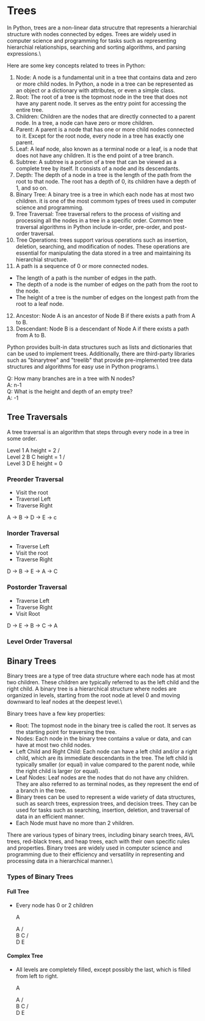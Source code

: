# Trees
In Python, trees are a non-linear data strucutre that represents a hierarchial structure with nodes connected by edges. Trees are widely used in computer science and programming for tasks such as representing hierarchial relationships, searching and sorting algorithms, and parsing expressions.\

Here are some key concepts related to trees in Python:
1. Node: A node is a fundamental unit in a tree that contains data and zero or more child nodes. In Python, a node in a tree can be represented as an object or a dictionary with attributes, or even a simple class.
2. Root: The root of a tree is the topmost node in the tree that does not have any parent node. It serves as the entry point for accessing the entire tree. 
3. Children: Children are the nodes that are directly connected to a parent node. In a tree, a node can have zero or more children.
4. Parent: A parent is a node that has one or more child nodes connected to it. Except for the root node, every node in a tree has exactly one parent.
5. Leaf: A leaf node, also known as a terminal node or a leaf, is a node that does not have any children. It is the end point of a tree branch.
6. Subtree: A subtree is a portion of a tree that can be viewed as a complete tree by itself. It consists of a node and its descendants.
7. Depth: The depth of a node in a tree is the length of the path from the root to that node. The root has a depth of 0, its children have a depth of 1, and so on.
8. Binary Tree: A binary tree is a tree in which each node has at most two children. it is one of the most commom types of trees used in computer science and programming.
9. Tree Traversal: Tree traversal refers to the process of visiting and processing all the nodes in a tree in a specific order. Common tree traversal algorithms in Python include in-order, pre-order, and post-order traversal.
10. Tree Operations: trees support various operations such as insertion, deletion, searching, and modification of nodes. These operations are essential for manipulating the data stored in a tree and maintaining its hierarchial structure.
11. A path is a sequence of 0 or more connected nodes. 
* The length of a path is the number of edges in the path.
* The depth of a node is the number of edges on the path from the root to the node.
* The height of a tree is the number of edges on the longest path from the root to a leaf node.  
12. Ancestor: Node A is an ancestor of Node B if there exists a path from A to B.
13. Descendant: Node B is a descendant of Node A if there exists a path from A to B. 

Python provides built-in data structures such as lists and dictionaries that can be used to implement trees. Additionally, there are third-party libraries such as "binarytree" and "treelib" that provide pre-implemented tree data structures and algorithms for easy use in Python programs.\

Q: How many branches are in a tree with N nodes?\
A: n-1\
Q: What is the height and depth of an empty tree?\
A: -1 

## Tree Traversals

A tree traversal is an algorithm that steps through every node in a tree in some order. 

Level 1       A        height = 2
             / \
Level 2     B   C      height = 1
           / \
Level 3   D   E        height = 0

### Preorder Traversal
* Visit the root
* Traversel Left
* Traverse Right

A -> B -> D -> E -> c

### Inorder Traversal
* Traverse Left
* Visit the root
* Traverse Right

D -> B -> E -> A -> C 

### Postorder Traversal
* Traverse Left
* Traverse Right
* Visit Root

D -> E -> B -> C -> A

### Level Order Traversal

## Binary Trees

Binary trees are a type of tree data structure where each node has at most two children. These children are typically referred to as the left child and the right child. A binary tree is a hierarchical structure where nodes are organized in levels, starting from the root node at level 0 and moving downward to leaf nodes at the deepest level.\

Binary trees have a few key properties:

* Root: The topmost node in the binary tree is called the root. It serves as the starting point for traversing the tree.
* Nodes: Each node in the binary tree contains a value or data, and can have at most two child nodes.
* Left Child and Right Child: Each node can have a left child and/or a right child, which are its immediate descendants in the tree. The left child is typically smaller (or equal) in value compared to the parent node, while the right child is larger (or equal).
* Leaf Nodes: Leaf nodes are the nodes that do not have any children. They are also referred to as terminal nodes, as they represent the end of a branch in the tree.
* Binary trees can be used to represent a wide variety of data structures, such as search trees, expression trees, and decision trees. They can be used for tasks such as searching, insertion, deletion, and traversal of data in an efficient manner.
* Each Node must have no more than 2 vhildren.

There are various types of binary trees, including binary search trees, AVL trees, red-black trees, and heap trees, each with their own specific rules and properties. Binary trees are widely used in computer science and programming due to their efficiency and versatility in representing and processing data in a hierarchical manner.\

### Types of Binary Trees

#### Full Tree
* Every node has 0 or 2 children

  A

  A
 / \
B   C
   / \
  D   E

#### Complex Tree
* All levels are completely filled, except possibly the last, which is filled from left to right.

  A

  A
 / \
B   C
   / \
  D   E